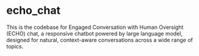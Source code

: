 # echo_chat
This is the codebase for Engaged Conversation with Human Oversight (ECHO) chat, a responsive chatbot powered by large language model, designed for natural, context-aware conversations across a wide range of topics.
